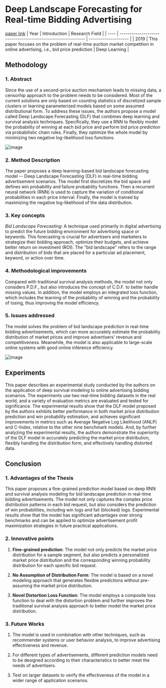 # Deep Landscape Forecasting for Real-time Bidding Advertising
[paper link](https://arxiv.org/pdf/1905.03028) 
| Year | Introduction                                                         | Research Field                 |
| ---- | ------------------------------------------------------------ | -------------------- |
| 2019 | This paper focuses on the problem of real-time auction market competition in online advertising, i.e., bid price prediction         | Deep Learning          |

## Methodology

### 1. Abstract
  Since the use of a second-price auction mechanism leads to missing data, a censorhip approach to the problem needs to be considered. Most of the current solutions are only based on counting statistics of discretized sample clusters or learning parameterized models based on some assumed distributional form. To address these issues, the authors propose a model called Deep Landscape Forecasting (DLF) that combines deep learning and survival analysis techniques. Specifically, they use a RNN to flexibly model the probability of winning at each bid price and perform bid price prediction via probabilistic chain rules. Finally, they optimize the whole model by minimizing two negative log-likelihood loss functions. 

 ![image](https://github.com/Zhang-Bocheng/paper-reading/assets/160409071/80b1592f-2062-4e18-9ba5-381f757c6396)
 
### 2. Method Description 
  The paper proposes a deep learning-based bid landscape forecasting model -- Deep Landscape Forecasting (DLF) in real-time bidding advertisement scenarios. The model first discretizes the bid space and defines win probability and failure probability functions. Then a recurrent neural network (RNN) is used to capture the variation of conditional probabilities in each price interval. Finally, the model is trained by maximizing the negative log-likelihood of the data distribution.
  
### 3. Key concepts
  _Bid Landscape Forecasting_: A technique used primarily in digital advertising to predict the future bidding environment for advertising space or keywords. This forecasting is crucial for advertisers and marketers to strategize their bidding approach, optimize their budgets, and achieve better return on investment (ROI). The "bid landscape" refers to the range and distribution of bids that are placed for a particular ad placement, keyword, or action over time.
  
### 4. Methodological improvements
  Compared with traditional survival analysis methods, the model not only considers P.D.F., but also introduces the concept of C.D.F. to better handle missing values. In addition, the model employs an integrated loss function, which includes the learning of the probability of winning and the probability of losing, thus improving the model efficiency.
  
### 5. Issues addressed 
  The model solves the problem of bid landscape prediction in real-time bidding advertisements, which can more accurately estimate the probability distribution of market prices and improve advertisers' revenue and competitiveness. Meanwhile, the model is also applicable to large-scale online systems with good online inference efficiency.
  
  ![image](https://github.com/Zhang-Bocheng/paper-reading/assets/160409071/f0828ec0-ce76-4bb0-8cf8-f87af8cea441)

## Experiments
  This paper describes an experimental study conducted by the authors on the application of deep survival modeling to online advertising bidding scenarios. The experiments use two real-time bidding datasets in the real world, and a variety of evaluation metrics are evaluated and tested for significance. The experimental results show that the DLF model proposed by the authors exhibits better performance in both market price distribution prediction and win probability estimation, and achieves significant improvements in metrics such as Average Negative Log Likelihood (ANLP) and C-Index, relative to the other nine benchmark models. And, by further analyzing the experimental results, the authors demonstrate the superiority of the DLF model in accurately predicting the market price distribution, flexibly handling the distribution form, and effectively handling distorted data.
  
## Conclusion

### 1. Advantages of the Thesis
  This paper proposes a fine-grained prediction model based on deep RNN and survival analysis modeling for bid landscape prediction in real-time bidding advertisements. The model not only captures the complex price distribution patterns in each bid request, but also considers the prediction of win probabilities, including win logs and fail (blocked) logs. Experimental results show that the model has significant advantages over strong benchmarks and can be applied to optimize advertisement profit maximization strategies in future practical applications.
  
### 2. Innovative points
 1. **Fine-grained prediction**: The model not only predicts the market price distribution for a sample segment, but also predicts a personalized market price distribution and the corresponding winning probability distribution for each specific bid request.
 
 2. **No Assumption of Distribution Form**: The model is based on a novel modeling approach that generates flexible predictions without pre-assuming the market price distribution.
 
 3. **Novel Distortion Loss Function**: The model employs a composite loss function to deal with the distortion problem and further improves the traditional survival analysis approach to better model the market price distribution.
    
### 3. Future Works
  1. The model is used in combination with other techniques, such as recommender systems or user behavior analysis, to improve advertising effectiveness and revenue.
  
  2. For different types of advertisements, different prediction models need to be designed according to their characteristics to better meet the needs of advertisers.
  
  3. Test on larger datasets to verify the effectiveness of the model in a wider range of application scenarios.

